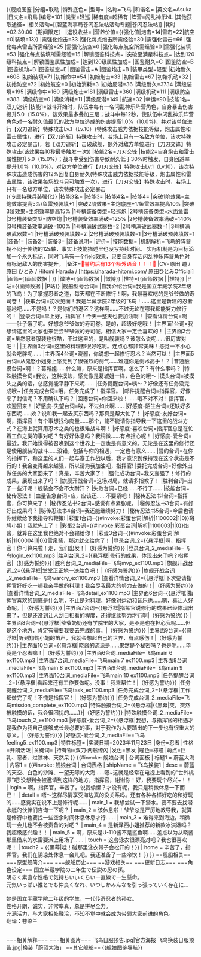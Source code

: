 {{舰娘图鉴
|分组=联动
|特殊底色=
|型号=
|名称=飞鸟
|和谐名=
|英文名=Asuka
|日文名=飛鳥
|编号=101
|类型=轻巡
|稀有度=超稀有
|阵营=闪乱神乐NL
|其他获取途径=
|相关活动=[[碧蓝海事局苍闪忍法帖活动专题|苍闪忍法帖]]
|耗时=02:30:00（期间限定）
|退役收益=<!--无法退役则填无法退役，否则不填-->
|营养价值={{强化值|炮击=14|雷击=22|航空=0|装填=13}}
|需强化炮击=33
|强化每点炮击所需经验=30
|需强化雷击=66
|强化每点雷击所需经验=25
|需强化航空=0
|强化每点航空所需经验=0
|需强化装填=53
|强化每点装填所需经验=15
|解锁图鉴科技点=
|突破至满星科技点=
|达到120级科技点=
|解锁图鉴属性加成=
|达到120级属性加成=
|图鉴耐久=C
|图鉴防空=B
|图鉴机动=B
|图鉴航空=E
|图鉴雷击=A
|图鉴炮击=B
|装甲类型=轻型
|初始耐久=608
|初始装填=71
|初始命中=54
|初始炮击=33
|初始雷击=67
|初始机动=32
|初始防空=72
|初始航空=0
|初始消耗=3
|初始反潜=36
|满级耐久=3734
|满级装填=195
|满级命中=160
|满级炮击=181
|满级雷击=360
|满级机动=111
|满级防空=383
|满级航空=0
|满级消耗=11
|满级反潜=149
|航速=32
|幸运=90
|技能1名=双刀追斩
|技能1=战斗开始时，队伍中每有一名闪乱神乐阵营角色，自身暴击伤害提升5.0（15.0%），该效果最多叠加三层；战斗中每12秒，使队伍中闪乱神乐阵营角色对一名耐久值最低的敌方单位造成的伤害提高1.0%（10.0%)，并对该单位进行【双刀追斩】特殊攻击Lv.1（Lv.10）(特殊攻击威力依据技能等级，炮击属性和雷击属性)，进行【双刀追斩】特殊攻击时，若场上只有一名敌方单位，该次特殊攻击必定暴击(，若【双刀追斩】击破敌舰，额外对敌方单位进行【刀刃交锋】特殊攻击(该效果每10秒最多触发一次))
|技能2名=刀刃交锋
|技能2=自身炮击和雷击属性提升5.0（15.0%）；战斗中受到伤害导致耐久低于30%时触发，自身回避率提升1.0%（10.0%)，对敌方单位进行【刀刃交锋】特殊攻击Lv.1（Lv.10），该次特殊攻击造成伤害的12%回复自身耐久(特殊攻击威力依据技能等级，炮击属性和雷击属性，该效果每场战斗只可触发一次)，进行【刀刃交锋】特殊攻击时，若场上只有一名敌方单位，该次特殊攻击必定暴击<br>{{专属特殊兵装强化}}
|技能3名=
|技能3=
|技能4名=
|技能4=
|突破1阶效果=主炮效率提高5%/鱼雷预装填+1
|突破2阶效果=主炮底座+1/鱼雷效率提高10%
|突破3阶效果=主炮效率提高15%
|1号槽装备类型=轻巡炮
|2号槽装备类型=水面鱼雷
|3号槽装备类型=防空炮
|1号槽装备效率满破=125%
|2号槽装备效率满破=140%
|3号槽装备效率满破=100%
|1号槽满破武器数=2
|2号槽满破武器数=1
|3号槽满破武器数=1
|1号槽满破预装填数=2
|2号槽满破预装填数=1
|3号槽满破预装填数=1
|装备1=
|装备2=
|装备3=
|装备说明=
|评价=
|技能数据=
|机制解析=飞鸟的阵营拐不同于传统的12s轴，事实上技能描述里也没写持续时间。
实际机制是为目标添加一个永久标记，同时飞鸟有一个field效果，只要自身存活闪乱神乐阵营角色对有标记敌人的伤害提升。
|备注=<span style="color:red;">💓誓约后有13个额外语音！！！💓</span>
|CV=原田 瞳 / 原田 ひとみ / Hitomi Harada / [https://harada-hitomi.com/ 原田ひとみOfficial]
|画师={{画师数据 | }}
|微博={{画师数据 | |微博}}
|推特={{画师数据 | |推特}}
|P站={{画师数据 | |P站}}
|舰船型号台词=
|自我介绍台词=我是国立半藏学院2年级的飞鸟！为了掌握忍者之道，每天都在不断修行！啊，我最喜欢吃的是爷爷做的寿司卷！
|获取台词=初次见面！我是半藏学院2年级的飞鸟！……这里是新建的忍者基地吧……不是吗！？是你们的港区？这样啊……不过无论在哪我都能努力修行的！
|登录台词=早上好，指挥官！今天一整天也要加油啊！
|查看详情台词=啊——肚子饿了呢。好想念爷爷做的寿司卷。是的，超级好吃哦！
|主界面1台词=我想请这里的大家也来尝尝爷爷做的寿司呢。相信大家一定会喜欢的！
|主界面2台词=虽然忍者服装也很酷，不过这里的，是叫舰装吗？该怎么说呢……很厉害对吧！|
|主界面3台词=这里的料理都很好吃呢。连点心都非常美味！感觉一不小心就会吃胖呢……
|主界面4台词=晓酱，你说想一起修行忍术？当然可以！
|主界面5台词=从鬼怒小姐身上感觉到了很强烈的剑气……难道你是剑术高手！？
|普通触摸台词=啊！？葛城姐……什么嘛，原来是指挥官啊。怎么了？有什么事吗？
|特殊触摸台词=我说，这种摸法，感觉像是葛城姐一样，色色的哦～
|摸头台词=被摸头之类的话，总感觉能平静下来呢……
|任务提醒台词=咦～？好像还有任务没完成哦~
|任务完成台词=哦，任务完成了！指挥官。
|邮件提醒台词=指挥官，好像来了封信呢？不用确认下吗？
|回港台词=你回来啦！……哦不对不对！指挥官，欢迎回来！
|好感度-失望台词=唉，不过如此啊......
|好感度-陌生台词=还缺好多东西呢……欸？说和我一起去买东西吗？那真是帮大忙了！
|好感度-友好台词=啊，指挥官！有个事想找你商量……那个，能不能请你指导我一下这里的战斗方式？在海上就算用忍术之类的也很难战斗啊！
|好感度-喜欢台词=指挥官总是在忙着工作之类的事对吧？有好好休息吗？我稍微……有点担心呢！
|好感度-爱台词=最近，我开始觉得被召唤到这个世界上一定也是有意义的。无论是在这里的修行还是使用舰装的战斗……没错，包括与你的相遇，一定也有意义……
|誓约台词=在你的指挥下，和这里的人们一起与塞壬作战以后，我才意识到保持现在这个状态是不行的！我会变得越来越强，所以请为我加油吧，指挥官!
|委托完成台词=好像外出做任务的大家回来了！真是，辛苦大家了！
|强化成功台词=我又变强了！修行的成果，展现出来了吗？
|旗舰开战台词=这场对局，就请多指教了！
|胜利台词=出了一些汗呢！舰装会不会不太耐汗？
|失败台词=已经……不行了……
|技能台词=秘传忍法！
|血量告急台词=应，应该还……不要紧吧！
|秘传忍法书1台词=指挥官，你可算来了！
|秘传忍法书2台词=感觉有点紧张呢。
|秘传忍法书3台词=有好好出成果吗？
|秘传忍法书4台词=我还能继续努力！
|秘传忍法书5台词=今后也请你继续给予我指导和鞭策!
|彩蛋1台词={{#invoke:彩蛋台词|解析|1100002|1|0}}斑鸠小姐！我就先上了！
|彩蛋2台词={{#invoke:彩蛋台词|解析|1100003|1|0}}焰酱，就算在这里我也绝对不会输给你！
|彩蛋3台词={{#invoke:彩蛋台词|解析|1100004|1|0}}雪泉酱，那边就交给你了！
|登录台词_2={{悬浮框|啊，指挥官！你可算来啦！走，我们出发！|（好感为誓约）}}
|登录台词_2_mediaFile=飞鸟login_ex1100.mp3
|胜利台词_2={{悬浮框|修行的成果，体现出来了吧？指挥官|（好感为誓约）}}
|胜利台词_2_mediaFile=飞鸟mvp_ex1100.mp3
|旗舰开战台词_2={{悬浮框|堂堂正正地一决胜负吧！|（好感为誓约）}}
|旗舰开战台词_2_mediaFile=飞鸟warcry_ex1100.mp3
|查看详情台词_2={{悬浮框|下次要请指挥官好好吃一顿我亲手做的料理！我会尽我最大的努力去做的！|（好感为誓约）}}
|查看详情台词_2_mediaFile=飞鸟detail_ex1100.mp3
|主界面6台词={{悬浮框|指挥官喜欢的到底是什么呢，不止是对料理，好像对运动和音乐也……嗯，真让人好奇呢。|（好感为誓约）}}
|主界面7台词={{悬浮框|指挥官说修行的成果已经体现出来了，但是还没到让人刮目相看的程度，还得继续努力才行啊|（好感为誓约）}}
|主界面8台词={{悬浮框|爷爷奶奶还有学院里的大家，是不是也在担心我呢……但是这个地方，肯定有需要我要去完成的事。|（好感为誓约）}}
|主界面9台词={{悬浮框|听到翔鹤小姐的笛声，我就会想起自己的世界，有点感伤！|（好感为誓约）}}
|主界面10台词={{悬浮框|晓酱的流派是……果然是个秘密吗？也是呢……毕竟是个忍者嘛！|（好感为誓约）}}
|主界面6台词_mediaFile=飞鸟main 6 ex1100.mp3
|主界面7台词_mediaFile=飞鸟main 7 ex1100.mp3
|主界面8台词_mediaFile=飞鸟main 8 ex1100.mp3
|主界面9台词_mediaFile=飞鸟main 9 ex1100.mp3
|主界面10台词_mediaFile=飞鸟main 10 ex1100.mp3
|任务提醒台词_2={{悬浮框|看起来还有工作要做呢。没事！我来帮忙！|（好感为誓约）}}
|任务提醒台词_2_mediaFile=飞鸟task_ex1100.mp3
|任务完成台词_2={{悬浮框|工作都做完了呢！不愧是指挥官！|（好感为誓约）}}
|任务完成台词_2_mediaFile=飞鸟mission_complete_ex1100.mp3
|特殊触摸台词_2={{悬浮框|{{黑幕|突，突然被触摸的话，我会很困扰的……}}|（好感为誓约）}}
|特殊触摸台词_2_mediaFile=飞鸟touch_2_ex1100.mp3
|好感度-爱台词_2={{悬浮框|我想，与指挥官的相遇才是我作为我自己能够成长最必要的事，对于我作为人要踏出的下一步也有很重大的意义。|（好感为誓约）}}
|好感度-爱台词_2_mediaFile=飞鸟feeling5_ex1100.mp3
|特性标签=
|实装日期=2023年11月23日
|身份=忍者
|性格=开朗活泼<!-- 、善良、关心他人、 -->
|关键词=
|持有物=双刀·两舷缭闪
|发色=黑发
|瞳色=棕瞳
|萌点=巨乳、忍者、过膝袜、天然呆
}}
{{#invoke: 舰娘台词 | 台词面板 
| 标题1 = 蔚蓝大海
| 内容1 = {{#invoke: 舰娘台词 | 台词表格
  | shipName = 飞鸟换装1
  | desc = 蔚蓝的天空、白色的沙滩、一望无际的大海……嗯~这就是经常在电视上看到的“世外桃源”吧!没想到会被邀请到这样的地方，指挥官，谢谢你！好，我要玩个尽兴~！！
  | login = 啊，指挥官，辛苦了。说我偷懒？才没有呢，我只是稍微休息一下而已！
  | detail = 唔～这样尽情享受海边真的没关系吗。还有各种各样好吃的和好玩的……感觉实在说不上是修行呢……
  | main_1 = 我想尝试一下潜水。要不要去找潜水艇的伙伴们咨询一下呢？
  | main_2 = 该休息啦！爷爷总是严厉地教导我，就算是修行中也要找一些空余时间休息休息才行……
  | main_3 = 难得来到海边，稍微玩一会儿也不会被责备的对吧？
  | main_4 = 是新泽西小姐推荐的新款冰淇淋吗？我超级感兴趣！！
  | main_5 = 啊，原来是U-110酱不是鲨鱼啊……差点以为从晓酱那里借来的水雷要派上用场了……
  | touch = 这套泳衣很漂亮对吧？我也很喜欢呢！
  | touch2 = {{黑幕|哇！碰那里泳衣带子会松开的！}}
  | home = 辛苦了，指挥官。我们在阴凉处休息一会儿吧。我还准备了一些冷饮！
  }}
}}
==舰船相关==
===原型舰简介===
===舰船历史===
==游戏相关==
===更新日志===
===角色设定===
国立半蔵学院の二年生で伝説の忍の孫。<br>
明るく素直な性格で気持ちいいくらい一直線で一生懸命。<br>
元気いっぱい誰とでも仲良くなれ、いつしかみんなを引っ張っていく存在に…<br><br>
她是国立半藏学院二年级的学生，一代传奇忍者的孙女。<br>
性格开朗、诚实，非常率真，总是拼尽全力。<br>
充满活力，与大家相处融洽，不知不觉中就会成为带领大家前进的角色。<br>
翻译：苍染兰<br><br>

===相关解释===
===相关图片===
<gallery mode="packed" heights="250px">
飞鸟日服预告.jpg|官方海报
飞鸟换装日服预告.jpg|换装「蔚蓝大海」
</gallery>
==其它舰船==
{{舰娘图鉴导航}}